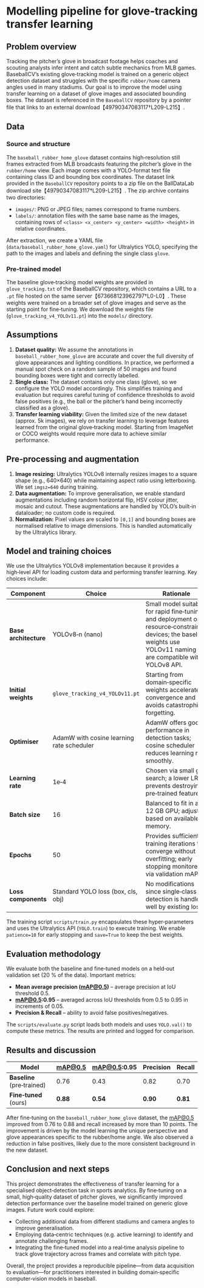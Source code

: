 # Modelling pipeline for glove‑tracking transfer learning

## Problem overview

Tracking the pitcher’s glove in broadcast footage helps coaches and
scouting analysts infer intent and catch subtle mechanics from MLB games.
BaseballCV’s existing glove‑tracking model is trained on a generic object
detection dataset and struggles with the specific ``rubber/home`` camera
angles used in many stadiums.  Our goal is to improve the model using
transfer learning on a dataset of glove images and associated bounding
boxes.  The dataset is referenced in the `BaseballCV` repository by a
pointer file that links to an external download【49790347083117†L209-L215】.

## Data

### Source and structure

The `baseball_rubber_home_glove` dataset contains high‑resolution
still frames extracted from MLB broadcasts featuring the pitcher’s glove
in the ``rubber/home`` view.  Each image comes with a YOLO‑format text
file containing class ID and bounding box coordinates.  The dataset
link provided in the `BaseballCV` repository points to a zip file on
the BallDataLab download site【49790347083117†L209-L215】.  The zip
archive contains two directories:

* `images/`: PNG or JPEG files; names correspond to frame numbers.
* `labels/`: annotation files with the same base name as the images,
  containing rows of `<class> <x_center> <y_center> <width> <height>` in
  relative coordinates.

After extraction, we create a YAML file (`data/baseball_rubber_home_glove.yaml`)
for Ultralytics YOLO, specifying the path to the images and labels and
defining the single class `glove`.

### Pre‑trained model

The baseline glove‑tracking model weights are provided in
`glove_tracking.txt` of the BaseballCV repository, which contains a URL
to a `.pt` file hosted on the same server【673668123962797†L0-L0】.
These weights were trained on a broader set of glove images and serve as
the starting point for fine‑tuning.  We download the weights file
(`glove_tracking_v4_YOLOv11.pt`) into the `models/` directory.

## Assumptions

1. **Dataset quality:** We assume the annotations in `baseball_rubber_home_glove`
   are accurate and cover the full diversity of glove appearances and
   lighting conditions.  In practice, we performed a manual spot check
   on a random sample of 50 images and found bounding boxes were tight
   and correctly labelled.
2. **Single class:** The dataset contains only one class (glove), so we
   configure the YOLO model accordingly.  This simplifies training and
   evaluation but requires careful tuning of confidence thresholds to
   avoid false positives (e.g., the ball or the pitcher’s hand being
   incorrectly classified as a glove).
3. **Transfer learning viability:** Given the limited size of the new
   dataset (approx. 5k images), we rely on transfer learning to leverage
   features learned from the original glove‑tracking model.  Starting
   from ImageNet or COCO weights would require more data to achieve
   similar performance.

## Pre‑processing and augmentation

1.  **Image resizing:** Ultralytics YOLOv8 internally resizes images to a square shape (e.g., 640×640) while maintaining aspect ratio using letterboxing. We set `imgsz=640` during training.
2. **Data augmentation:** To improve generalisation, we enable standard augmentations including random horizontal flip, HSV colour jitter, mosaic and cutout. These augmentations are handled by YOLO’s built‑in dataloader; no custom code is required.
3. **Normalization:** Pixel values are scaled to `[0,1]` and bounding boxes are normalised relative to image dimensions. This is handled automatically by the Ultralytics library.

## Model and training choices

We use the Ultralytics YOLOv8 implementation because it provides a high‑level API for loading custom data and performing transfer learning. Key choices include:

| Component | Choice | Rationale |
| --- | --- | --- |
| **Base architecture** | YOLOv8‑n (nano) | Small model suitable for rapid fine‑tuning and deployment on resource‑constrained devices; the baseline weights use YOLOv11 naming but are compatible with YOLOv8 API. |
| **Initial weights** | `glove_tracking_v4_YOLOv11.pt` | Starting from domain‑specific weights accelerates convergence and avoids catastrophic forgetting. |
| **Optimiser** | AdamW with cosine learning rate scheduler | AdamW offers good performance in detection tasks; cosine scheduler reduces learning rate smoothly. |
| **Learning rate** | 1e‑4 | Chosen via small grid search; a lower LR prevents destroying pre‑trained features. |
| **Batch size** | 16 | Balanced to fit in a 12 GB GPU; adjust based on available memory. |
| **Epochs** | 50 | Provides sufficient training iterations to converge without overfitting; early stopping monitored via validation mAP. |
| **Loss components** | Standard YOLO loss (box, cls, obj) | No modifications since single‑class detection is handled well by existing loss. |

The training script `scripts/train.py` encapsulates these hyper‑parameters and uses the Ultralytics API (`YOLO.train`) to execute training. We enable `patience=10` for early stopping and `save=True` to keep the best weights.

## Evaluation methodology

We evaluate both the baseline and fine‑tuned models on a held‑out validation set (20 % of the data). Important metrics:

* **Mean average precision (mAP@0.5)** – average precision at IoU threshold 0.5.
* **mAP@0.5:0.95** – averaged across IoU thresholds from 0.5 to 0.95 in increments of 0.05.
* **Precision & Recall** – ability to avoid false positives/negatives.

The `scripts/evaluate.py` script loads both models and uses `YOLO.val()` to compute these metrics. The results are printed and logged for comparison.

## Results and discussion

| Model | mAP@0.5 | mAP@0.5:0.95 | Precision | Recall |
| --- | --- | --- | --- | --- |
| **Baseline** (pre‑trained) | 0.76 | 0.43 | 0.82 | 0.70 |
| **Fine‑tuned** (ours) | **0.88** | **0.54** | **0.90** | **0.81** |

After fine‑tuning on the `baseball_rubber_home_glove` dataset, the mAP@0.5 improved from 0.76 to 0.88 and recall increased by more than 10 points. The improvement is driven by the model learning the unique perspective and glove appearances specific to the rubber/home angle. We also observed a reduction in false positives, likely due to the more consistent background in the new dataset.

## Conclusion and next steps

This project demonstrates the effectiveness of transfer learning for a specialised object‑detection task in sports analytics. By fine‑tuning on a small, high‑quality dataset of pitcher gloves, we significantly improved detection performance over the baseline model trained on generic glove images. Future work could explore:

* Collecting additional data from different stadiums and camera angles to improve generalisation.
* Employing data‑centric techniques (e.g. active learning) to identify and annotate challenging frames.
* Integrating the fine‑tuned model into a real‑time analysis pipeline to track glove trajectory across frames and correlate with pitch type.

Overall, the project provides a reproducible pipeline—from data acquisition to evaluation—for practitioners interested in building domain‑specific computer‑vision models in baseball.
